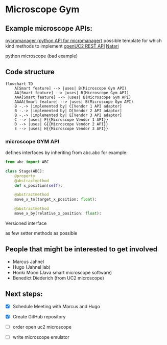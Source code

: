 # Microscope Gym

## Example microscope APIs:

[pycromanager (python API for micromanager)](https://github.com/micro-manager/pycro-manager) possible template for which kind methods to implement
[openUC2 REST API](https://github.com/openUC2/UC2-REST)
[Natari](https://github.com/haesleinhuepf/natari)

python microscope (bad example)

## Code structure

```mermaid
flowchart TD
    A[Smart feature] --> |uses| B(Microscope Gym API)
    AA[Smart feature] --> |uses| B(Microscope Gym API)
    AAA[Smart feature] --> |uses| B(Microscope Gym API)
    AAAA[Smart feature] --> |uses| B(Microscope Gym API)
    B -.-> |implemented by| C[Vendor 1 API adaptor]
    B -.-> |implemented by| D[Vendor 2 API adaptor]
    B -.-> |implemented by| E[Vendor 3 API adaptor]
    C --> |uses| F{{Microscope Vendor 1 API}}
    D --> |uses| G{{Microscope Vendor 2 API}}
    E --> |uses| H{{Microscope Vendor 3 API}}
```

### microscope GYM API

defines interfaces by inheriting from abc.abc
for example:

```python
from abc import ABC

class Stage(ABC):
    @property
    @abstractmethod
    def x_position(self):

    @abstractmethod
    move_x_to(target_x_position: float):

    @abstractmethod
    move_x_by(relative_x_position: float):
```

Versioned interface

as few setter methods as possible

## People that might be interested to get involved

* Marcus Jahnel
* Hugo (Jahnel lab)
* Honki Moon (Java smart microscope software)
* Benedict Diederich (from UC2 microscope)

## Next steps:

* [x] Schedule Meeting with Marcus and Hugo
* [x] Create GitHub repository
* [ ] order open uc2 microscope
* [ ] write microscope emulator

